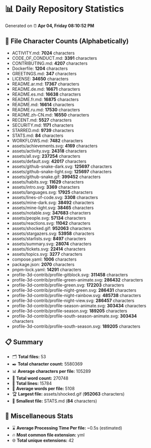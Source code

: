 # 📊 Daily Repository Statistics
Generated on ⏰ **Apr 04, Friday 08:10:52 PM**

## 📂 File Character Counts (Alphabetically)
- ACTIVITY.md: **7024** characters
- CODE_OF_CONDUCT.md: **3391** characters
- CONTRIBUTING.md: **4207** characters
- Dockerfile: **1204** characters
- GREETINGS.md: **347** characters
- LICENSE: **34650** characters
- README.ar.md: **17367** characters
- README.de.md: **16671** characters
- README.es.md: **16638** characters
- README.fr.md: **16875** characters
- README.md: **16614** characters
- README.ru.md: **17530** characters
- README.zh-CN.md: **16550** characters
- RECENT.md: **5527** characters
- SECURITY.md: **1171** characters
- STARRED.md: **9739** characters
- STATS.md: **84** characters
- WORKFLOWS.md: **7482** characters
- assets/achievements.svg: **4169** characters
- assets/activity.svg: **24318** characters
- assets/all.svg: **237254** characters
- assets/default.svg: **42017** characters
- assets/github-snake-dark.svg: **125697** characters
- assets/github-snake-light.svg: **125697** characters
- assets/github-snake.gif: **399452** characters
- assets/habits.svg: **11629** characters
- assets/intro.svg: **3369** characters
- assets/languages.svg: **17925** characters
- assets/lines-of-code.svg: **3308** characters
- assets/mine-dark.svg: **38492** characters
- assets/mine-light.svg: **38465** characters
- assets/notable.svg: **347683** characters
- assets/people.svg: **57134** characters
- assets/reactions.svg: **11042** characters
- assets/shocked.gif: **952063** characters
- assets/stargazers.svg: **53958** characters
- assets/starlists.svg: **8497** characters
- assets/summary.svg: **28074** characters
- assets/tickets.svg: **22414** characters
- assets/topics.svg: **3277** characters
- compose.yaml: **1006** characters
- package.json: **2070** characters
- pnpm-lock.yaml: **14291** characters
- profile-3d-contrib/profile-gitblock.svg: **311458** characters
- profile-3d-contrib/profile-green-animate.svg: **286432** characters
- profile-3d-contrib/profile-green.svg: **172203** characters
- profile-3d-contrib/profile-night-green.svg: **286431** characters
- profile-3d-contrib/profile-night-rainbow.svg: **485738** characters
- profile-3d-contrib/profile-night-view.svg: **286457** characters
- profile-3d-contrib/profile-season-animate.svg: **303434** characters
- profile-3d-contrib/profile-season.svg: **189205** characters
- profile-3d-contrib/profile-south-season-animate.svg: **303434** characters
- profile-3d-contrib/profile-south-season.svg: **189205** characters

## 📋 Summary
- 🗂️ **Total files:** 53
- ✒️ **Total character count:** 5580369
- 📊 **Average characters per file:** 105289
- 📝 **Total word count:** 270748
- 🧾 **Total lines:** 15784
- 📐 **Average words per file:** 5108
- 🏆 **Largest file:** assets/shocked.gif (**952063** characters)
- 🥉 **Smallest file:** STATS.md (**84** characters)

## 🌟 Miscellaneous Stats
- ⌛ **Average Processing Time Per file:** ~0.5s (estimated)
- 🔥 **Most common file extension:** yml
- 🌐 **Total unique extensions:** 42
